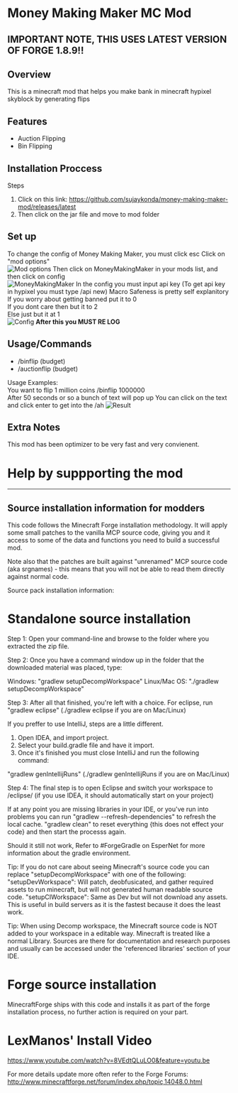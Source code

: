 # Money Making Maker MC Mod

## IMPORTANT NOTE, THIS USES LATEST VERSION OF FORGE 1.8.9!!

## Overview 
This is a minecraft mod that helps you make bank in minecraft hypixel skyblock by generating flips

## Features
- Auction Flipping
- Bin Flipping

## Installation Proccess
Steps  
1. Click on this link: https://github.com/sujaykonda/money-making-maker-mod/releases/latest 
2. Then click on the jar file and move to mod folder  

## Set up
To change the config of Money Making Maker, you must click esc
Click on "mod options"  
![Mod options](https://user-images.githubusercontent.com/50930165/112737442-08e00280-8f31-11eb-9aa8-5a5494d67a01.png)
Then click on MoneyMakingMaker in your mods list, and then click on config  
![MoneyMakingMaker](https://user-images.githubusercontent.com/50930165/112737476-40e74580-8f31-11eb-8ec2-cfbfb517e0f4.png)
In the config you must input api key (To get api key in hypixel you must type /api new)
Macro Safeness is pretty self explanitory  
If you worry about getting banned put it to 0  
If you dont care then but it to 2  
Else just but it at 1  
![Config](https://user-images.githubusercontent.com/50930165/112737533-9ae80b00-8f31-11eb-8747-af85bb285938.png)
**After this you MUST RE LOG**

## Usage/Commands

- /binflip (budget)
- /auctionflip (budget)

Usage Examples:  
You want to flip 1 million coins
/binflip 1000000  
After 50 seconds or so a bunch of text will pop up
You can click on the text and click enter to get into the /ah
![Result](https://user-images.githubusercontent.com/50930165/112737707-c4556680-8f32-11eb-8e99-7516ae1a16b1.png)

## Extra Notes
This mod has been optimizer to be very fast and very convienent.

# Help by suppporting the mod
-------------------------------------------
Source installation information for modders
-------------------------------------------
This code follows the Minecraft Forge installation methodology. It will apply
some small patches to the vanilla MCP source code, giving you and it access 
to some of the data and functions you need to build a successful mod.

Note also that the patches are built against "unrenamed" MCP source code (aka
srgnames) - this means that you will not be able to read them directly against
normal code.

Source pack installation information:

Standalone source installation
==============================

Step 1: Open your command-line and browse to the folder where you extracted the zip file.

Step 2: Once you have a command window up in the folder that the downloaded material was placed, type:

Windows: "gradlew setupDecompWorkspace"
Linux/Mac OS: "./gradlew setupDecompWorkspace"

Step 3: After all that finished, you're left with a choice.
For eclipse, run "gradlew eclipse" (./gradlew eclipse if you are on Mac/Linux)

If you preffer to use IntelliJ, steps are a little different.
1. Open IDEA, and import project.
2. Select your build.gradle file and have it import.
3. Once it's finished you must close IntelliJ and run the following command:

"gradlew genIntellijRuns" (./gradlew genIntellijRuns if you are on Mac/Linux)

Step 4: The final step is to open Eclipse and switch your workspace to /eclipse/ (if you use IDEA, it should automatically start on your project)

If at any point you are missing libraries in your IDE, or you've run into problems you can run "gradlew --refresh-dependencies" to refresh the local cache. "gradlew clean" to reset everything {this does not effect your code} and then start the processs again.

Should it still not work, 
Refer to #ForgeGradle on EsperNet for more information about the gradle environment.

Tip:
If you do not care about seeing Minecraft's source code you can replace "setupDecompWorkspace" with one of the following:
"setupDevWorkspace": Will patch, deobfusicated, and gather required assets to run minecraft, but will not generated human readable source code.
"setupCIWorkspace": Same as Dev but will not download any assets. This is useful in build servers as it is the fastest because it does the least work.

Tip:
When using Decomp workspace, the Minecraft source code is NOT added to your workspace in a editable way. Minecraft is treated like a normal Library. Sources are there for documentation and research purposes and usually can be accessed under the 'referenced libraries' section of your IDE.

Forge source installation
=========================
MinecraftForge ships with this code and installs it as part of the forge
installation process, no further action is required on your part.

LexManos' Install Video
=======================
https://www.youtube.com/watch?v=8VEdtQLuLO0&feature=youtu.be

For more details update more often refer to the Forge Forums:
http://www.minecraftforge.net/forum/index.php/topic,14048.0.html
